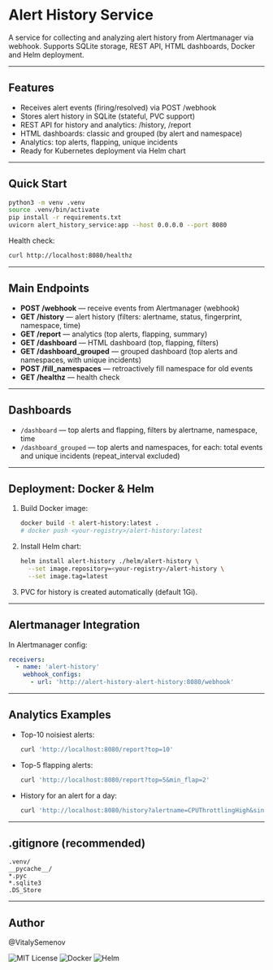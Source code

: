 # Alert History Service

A service for collecting and analyzing alert history from Alertmanager via webhook. Supports SQLite storage, REST API, HTML dashboards, Docker and Helm deployment.

---

## Features
- Receives alert events (firing/resolved) via POST /webhook
- Stores alert history in SQLite (stateful, PVC support)
- REST API for history and analytics: /history, /report
- HTML dashboards: classic and grouped (by alert and namespace)
- Analytics: top alerts, flapping, unique incidents
- Ready for Kubernetes deployment via Helm chart

---

## Quick Start

```bash
python3 -m venv .venv
source .venv/bin/activate
pip install -r requirements.txt
uvicorn alert_history_service:app --host 0.0.0.0 --port 8080
```

Health check:
```bash
curl http://localhost:8080/healthz
```

---

## Main Endpoints

- **POST /webhook** — receive events from Alertmanager (webhook)
- **GET /history** — alert history (filters: alertname, status, fingerprint, namespace, time)
- **GET /report** — analytics (top alerts, flapping, summary)
- **GET /dashboard** — HTML dashboard (top, flapping, filters)
- **GET /dashboard_grouped** — grouped dashboard (top alerts and namespaces, with unique incidents)
- **POST /fill_namespaces** — retroactively fill namespace for old events
- **GET /healthz** — health check

---

## Dashboards

- `/dashboard` — top alerts and flapping, filters by alertname, namespace, time
- `/dashboard_grouped` — top alerts and namespaces, for each: total events and unique incidents (repeat_interval excluded)

---

## Deployment: Docker & Helm

1. Build Docker image:
   ```bash
   docker build -t alert-history:latest .
   # docker push <your-registry>/alert-history:latest
   ```
2. Install Helm chart:
   ```bash
   helm install alert-history ./helm/alert-history \
     --set image.repository=<your-registry>/alert-history \
     --set image.tag=latest
   ```
3. PVC for history is created automatically (default 1Gi).

---

## Alertmanager Integration

In Alertmanager config:
```yaml
receivers:
  - name: 'alert-history'
    webhook_configs:
      - url: 'http://alert-history-alert-history:8080/webhook'
```

---

## Analytics Examples

- Top-10 noisiest alerts:
  ```bash
  curl 'http://localhost:8080/report?top=10'
  ```
- Top-5 flapping alerts:
  ```bash
  curl 'http://localhost:8080/report?top=5&min_flap=2'
  ```
- History for an alert for a day:
  ```bash
  curl 'http://localhost:8080/history?alertname=CPUThrottlingHigh&since=2024-06-01T00:00:00'
  ```

---

## .gitignore (recommended)
```
.venv/
__pycache__/
*.pyc
*.sqlite3
.DS_Store
```

---

## Author

@VitalySemenov

![MIT License](https://img.shields.io/badge/license-MIT-green)
![Docker](https://img.shields.io/badge/docker-ready-blue)
![Helm](https://img.shields.io/badge/helm-chart-blue)

